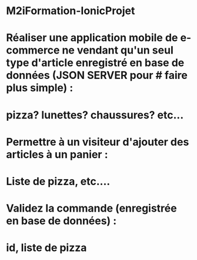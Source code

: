 # M2iFormation-IonicProjet

# Réaliser une application mobile de e-commerce ne vendant qu'un seul type d'article enregistré en base de données (JSON SERVER pour # faire plus simple) : 

# pizza? lunettes? chaussures? etc...

# Permettre à un visiteur d'ajouter des articles à un panier : 
# Liste de pizza, etc....

# Validez la commande (enregistrée en base de données) : 
# id, liste de pizza